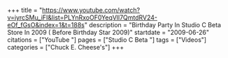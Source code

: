 +++
title = "https://www.youtube.com/watch?v=iyrcSMu_iFI&list=PLYnRxoOF0YeqVll7QmtdRV24-eOf_fGsO&index=1&t=188s"
description = "Birthday Party In Studio C Beta Store In 2009 ( Before Birthday Star 2009)"
startdate = "2009-06-26"
citations = ["YouTube "]
pages = ["Studio C Beta "]
tags = ["Videos"]
categories = ["Chuck E. Cheese's"]
+++
